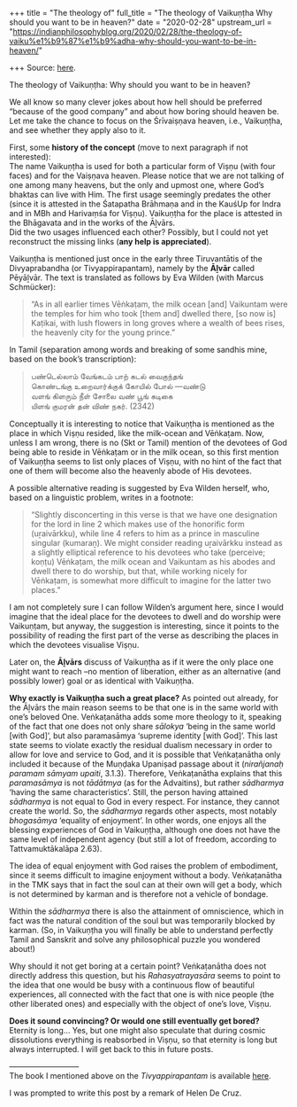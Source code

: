 +++
title = "The theology of"
full_title = "The theology of Vaikuṇṭha Why should you want to be in heaven?"
date = "2020-02-28"
upstream_url = "https://indianphilosophyblog.org/2020/02/28/the-theology-of-vaiku%e1%b9%87%e1%b9%adha-why-should-you-want-to-be-in-heaven/"

+++
Source: [here](https://indianphilosophyblog.org/2020/02/28/the-theology-of-vaiku%e1%b9%87%e1%b9%adha-why-should-you-want-to-be-in-heaven/).

The theology of Vaikuṇṭha: Why should you want to be in heaven?

We all know so many clever jokes about how hell should be preferred
“because of the good company” and about how boring should heaven be. Let
me take the chance to focus on the Śrīvaiṣṇava heaven, i.e., Vaikuṇṭha,
and see whether they apply also to it.

First, some **history of the concept** (move to next paragraph if not
interested):  
The name Vaikuṇṭha is used for both a particular form of Viṣṇu (with
four faces) and for the Vaiṣṇava heaven. Please notice that we are not
talking of one among many heavens, but the only and upmost one, where
God’s bhaktas can live with Him. The first usage seemingly predates the
other (since it is attested in the Śatapatha Brāhmaṇa and in the KauśUp
for Indra and in MBh and Harivaṃśa for Viṣṇu). Vaikuṇṭha for the place
is attested in the Bhāgavata and in the works of the Āḻvārs.  
Did the two usages influenced each other? Possibly, but I could not yet
reconstruct the missing links (**any help is appreciated**).

Vaikuṇṭha is mentioned just once in the early three Tiruvantātis of the
Divyaprabandha (or Tivyappirapantam), namely by the **Āḻvār** called
Pēyāḻvār. The text is translated as follows by Eva Wilden (with Marcus
Schmücker):

> “As in all earlier times Vēṅkaṭam, the milk ocean \[and\] Vaikuntam
> were the temples for him who took \[them and\] dwelled there, \[so now
> is\] Kaṭikai, with lush flowers in long groves where a wealth of bees
> rises, the heavenly city for the young prince.”

In Tamil (separation among words and breaking of some sandhis mine,
based on the book’s transcription):

> பண்டெல்லாம் வேங்கடம் பாற் கடல் வைகுந்தங்  
> கொண்டங்கு உறைவார்க்குக் கோயில் போல் —வண்டு  
> வளங் கிளரும் நீள் சோலை வண் பூங் கடிகை  
> யிளங் குமரன் தன் விண் நகர். (2342)

Conceptually it is interesting to notice that Vaikuṇṭha is mentioned as
the place in which Viṣṇu resided, like the milk-ocean and Vēṅkaṭam. Now,
unless I am wrong, there is no (Skt or Tamil) mention of the devotees of
God being able to reside in Vēṅkaṭam or in the milk ocean, so this first
mention of Vaikuṇṭha seems to list only places of Viṣṇu, with no hint of
the fact that one of them will become also the heavenly abode of His
devotees.

A possible alternative reading is suggested by Eva Wilden herself, who,
based on a linguistic problem, writes in a footnote:

> “Slightly disconcerting in this verse is that we have one designation
> for the lord in line 2 which makes use of the honorific form
> (uṟaivārkku), while line 4 refers to him as a prince in masculine
> singular (kumaraṉ). We might consider reading uṟaivārkku instead as a
> slightly elliptical reference to his devotees who take (perceive;
> koṇṭu) Vēṅkaṭam, the milk ocean and Vaikuntam as his abodes and dwell
> there to do worship, but that, while working nicely for Vēṅkaṭam, is
> somewhat more difficult to imagine for the latter two places.”

I am not completely sure I can follow Wilden’s argument here, since I
would imagine that the ideal place for the devotees to dwell and do
worship were Vaikuṇṭam, but anyway, the suggestion is interesting, since
it points to the possibility of reading the first part of the verse as
describing the places in which the devotees visualise Viṣṇu.

Later on, the **Āḻvārs** discuss of Vaikuṇṭha as if it were the only
place one might want to reach –no mention of liberation, either as an
alternative (and possibly lower) goal or as identical with Vaikuṇṭha.

**Why exactly is Vaikuṇṭha such a great place?** As pointed out already,
for the Āḻvārs the main reason seems to be that one is in the same world
with one’s beloved One. Veṅkaṭanātha adds some more theology to it,
speaking of the fact that one does not only share *sālokya* ‘being in
the same world \[with God\]’, but also paramasāmya ‘supreme identity
\[with God\]’. This last state seems to violate exactly the residual
dualism necessary in order to allow for love and service to God, and it
is possible that Veṅkaṭanātha only included it because of the Muṇḍaka
Upaniṣad passage about it (*nirañjanaḥ paramam sāmyam upaiti*, 3.1.3).
Therefore, Veṅkaṭanātha explains that this *paramasāmya* is not
*tādātmya* (as for the Advaitins), but rather *sādharmya* ‘having the
same characteristics’. Still, the person having attained *sādharmya* is
not equal to God in every respect. For instance, they cannot create the
world. So, the *sādharmya* regards other aspects, most notably
*bhogasāmya* ‘equality of enjoyment’. In other words, one enjoys all the
blessing experiences of God in Vaikuṇṭha, although one does not have the
same level of independent agency (but still a lot of freedom, according
to Tattvamuktākalāpa 2.63).

The idea of equal enjoyment with God raises the problem of embodiment,
since it seems difficult to imagine enjoyment without a body.
Veṅkaṭanātha in the TMK says that in fact the soul can at their own will
get a body, which is not determined by karman and is therefore not a
vehicle of bondage.

Within the *sādharmya* there is also the attainment of omniscience,
which in fact was the natural condition of the soul but was temporarily
blocked by karman. (So, in Vaikuṇṭha you will finally be able to
understand perfectly Tamil and Sanskrit and solve any philosophical
puzzle you wondered about!)

Why should it not get boring at a certain point? Veṅkaṭanātha does not
directly address this question, but his *Rahasyatrayasāra* seems to
point to the idea that one would be busy with a continuous flow of
beautiful experiences, all connected with the fact that one is with nice
people (the other liberated ones) and especially with the object of
one’s love, Viṣṇu.

**Does it sound convincing? Or would one still eventually get bored?**  
Eternity is long… Yes, but one might also speculate that during cosmic
dissolutions everything is reabsorbed in Viṣṇu, so that eternity is long
but always interrupted. I will get back to this in future posts.

—————————  
The book I mentioned above on the *Tivyappirapantam* is available
[here](https://www.bibliaimpex.com/index.php?p=sr&format=fullpage&Field=bookcode&String=9788184702347&Book=The%20three%20early%20Tiruvantatis%20of%20the%20Tivyappirapantam,%20annotated%20tr.%20and%20glossary%20by%20Eva%20Wilden%20with%20the%20collaboration).

I was prompted to write this post by a remark of Helen De Cruz.
